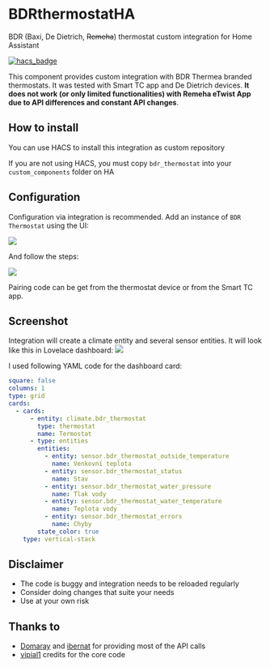 # BDRthermostatHA
BDR (Baxi, De Dietrich, ~~Remeha~~) thermostat custom integration for Home Assistant

[![hacs_badge](https://img.shields.io/badge/HACS-Custom-41BDF5.svg?style=for-the-badge)](https://github.com/hacs/integration)

This component provides custom integration with BDR Thermea branded thermostats. It was tested with Smart TC app and De Dietrich devices. **It does not work (or only limited functionalities) with Remeha eTwist App due to API differences and constant API changes**. 

## How to install
You can use HACS to install this integration as custom repository

If you are not using HACS, you must copy `bdr_thermostat` into your `custom_components` folder on HA

## Configuration
Configuration via integration is recommended. Add an instance of `BDR Thermostat` using the UI:

![](https://github.com/freitdav/BDRthermostatHA/blob/main/pictures/integration.PNG?raw=true)

And follow the steps:

![](https://github.com/freitdav/BDRthermostatHA/blob/main/pictures/setup.PNG?raw=true)


Pairing code can be get from the thermostat device or from the Smart TC app.

## Screenshot
Integration will create a climate entity and several sensor entities. It will look like this in Lovelace dashboard:
![](https://github.com/freitdav/BDRthermostatHA/blob/main/pictures/dashboard.PNG?raw=true)

I used following YAML code for the dashboard card:
```yaml
square: false
columns: 1
type: grid
cards:
  - cards:
      - entity: climate.bdr_thermostat
        type: thermostat
        name: Termostat
      - type: entities
        entities:
          - entity: sensor.bdr_thermostat_outside_temperature
            name: Venkovní teplota
          - entity: sensor.bdr_thermostat_status
            name: Stav
          - entity: sensor.bdr_thermostat_water_pressure
            name: Tlak vody
          - entity: sensor.bdr_thermostat_water_temperature
            name: Teplota vody
          - entity: sensor.bdr_thermostat_errors
            name: Chyby
        state_color: true
    type: vertical-stack
```

## Disclaimer
- The code is buggy and integration needs to be reloaded regularly
- Consider doing changes that suite your needs
- Use at your own risk

## Thanks to
- [Domaray](https://community.home-assistant.io/u/Domaray) and [ibernat](https://community.home-assistant.io/u/ibernat) for providing most of the API calls
- [vipial1](https://raw.githubusercontent.com/vipial1/) credits for the core code
